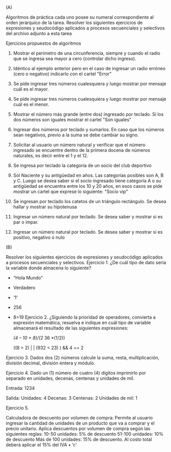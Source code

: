 (A)

Algoritmos de práctica cada uno posee su numeral correspondiente al orden jerárquico de la tarea.
Resolver los siguientes ejercicios de expresiones y seudocódigo aplicados a procesos secuenciales y selectivos del archivo adjunto a esta tarea

Ejercicios propuestos de algoritmos

1. Mostrar el perimetro de una circunferencia, siempre y cuando el radio que se ingresa sea mayor a cero (controlar dicho ingreso).

2. Idéntico al ejemplo anterior pero en el caso de ingresar un radio erróneo (cero o negativo) indicarlo con el cartel "Error"

3. Se pide ingresar tres números cualesquiera y luego mostrar por mensaje cuál es el mayor.

4. Se pide ingresar tres números cualesquiera y luego mostrar por mensaje cuál es el menor.

5. Mostrar el número más grande (entre dos) ingresado por teclado. Si los dos números son iguales mostrar el cartel "Son iguales"

6. Ingresar dos números por teclado y sumarlos. En caso que los números sean negativos, previo a la suma se debe cambiar su signo.

7. Solicitar al usuario un número natural y verificar que el número ingresado se encuentre dentro de la primera docena de números naturales, es decir entre el 1 y el 12.

8. Se ingresa por teclado la categoria de un socio del club deportivo

9. Sol Naciente y su antigüedad en años. Las categorías posibles son A, B y C. Luego se desea saber si el socio ingresado tiene categoría A o su antigüedad se encuentra entre los 10 y 20 años, en esos casos se pide mostrar un cartel que exprese lo siguiente: "Socio vip"

10. Se ingresan por teclado los catetos de un triángulo rectángulo. Se desea hallar y mostrar su hipotenusa

11. Ingresar un número natural por teclado. Se desea saber y mostrar si es par o impar.

12. Ingresar un número natural por teclado. Se desea saber y mostrar si es positivo, negativo o nulo

(B)


Resolver los siguientes ejercicios de expresiones y seudocódigo aplicados a procesos secuenciales y selectivos.
Ejercicio 1.
¿De cuál tipo de dato sería la variable donde almacena lo siguiente?

  * “Hola Mundo"
  *  Verdadero
  *  ‘1'
  *  256
  *  8>19
Ejercicio 2.
¿Siguiendo la prioridad de operadores, convierta a expresión matemática, resuelva e indique en cuál tipo de variable almacenará el resultado de las siguientes expresiones:

     *(4 – 10 + 8)/(2* 36 *(1/2))

     ((8 > 2) | | (932 < 23) ) && 4 == 2

  
Ejercicio 3.
Dados dos (2) números calcule la suma, resta, multiplicación, división decimal, división entera y módulo.

Ejercicio 4.
Dado un (1) número de cuatro (4) dígitos imprimirlo por separado en unidades, decenas, centenas y unidades de mil.

Entrada:
1234

Salida:
Unidades: 4
Decenas: 3
Centenas: 2 Unidades de mil: 1

Ejercicio 5.

Calculadora de descuento por volumen de compra: Permite al usuario ingresar la cantidad de unidades de un producto que va a comprar y el precio unitario. Aplica descuentos por volumen de compra según las siguientes reglas:
10-50 unidades: 5% de descuento
51-100 unidades: 10% de descuento
Más de 100 unidades: 15% de descuento.
Al costo total deberá aplicar el 15% del IVA
    • ‘c'
